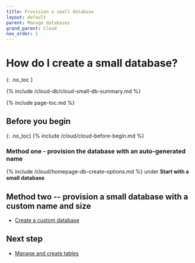 ```yaml
---
title: Provision a small database
layout: default
parent: Manage databases
grand_parent: Cloud
nav_order: 1
---
```


# How do I create a small database?
{: .no_toc }

{% include /cloud-db/cloud-small-db-summary.md %}

{% include page-toc.md %}

## Before you begin
{: .no_toc}
{% include /cloud/cloud-before-begin.md %}

### Method one - provision the database with an auto-generated name

{% include /cloud/homepage-db-create-options.md %} under **Start with a small database**

## Method two -- provision a small database with a custom name and size

* [Create a custom database](/docs/cloud/cloud-databases/cloud-db-create-custom)

## Next step

* [Manage and create tables](/docs/cloud/cloud-tables/cloud-table-manage)
